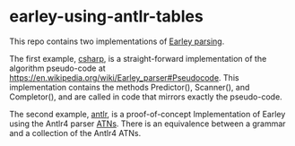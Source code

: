 # earley-using-antlr-tables

This repo contains two implementations of [Earley parsing](https://en.wikipedia.org/wiki/Earley_parser).

The first example, [csharp](https://github.com/kaby76/earley-using-antlr-tables/tree/main/csharp),
is a straight-forward implementation of the algorithm pseudo-code at https://en.wikipedia.org/wiki/Earley_parser#Pseudocode.
This implementation contains the methods Predictor(), Scanner(), and Completor(), and are
called in code that mirrors exactly the pseudo-code.

The second example, [antlr](https://github.com/kaby76/earley-using-antlr-tables/tree/main/antlr), is a proof-of-concept
Implementation of Earley using the Antlr4 parser [ATNs](https://en.wikipedia.org/wiki/Augmented_transition_network).
There is an equivalence between a grammar and a collection of the Antlr4 ATNs.
